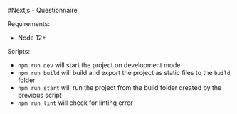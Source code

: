 #Nextjs - Questionnaire

Requirements:
* Node 12+

Scripts:
* `npm run dev` will start the project on development mode
* `npm run build` will build and export the project as static files to the `build` folder
* `npm run start` will run the project from the build folder created by the previous script
* `npm run lint` will check for linting error
